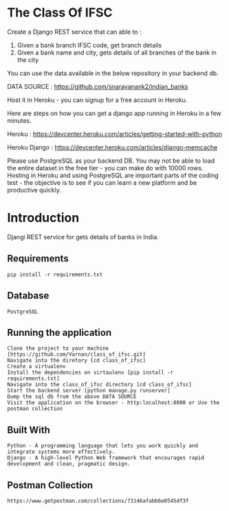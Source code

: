 # The Class Of IFSC

Create a Django REST service that can able to :
1. Given a bank branch IFSC code, get branch details
2. Given a bank name and city, gets details of all branches of the bank in the city

You can use the data available in the below repository in your backend db. 

DATA SOURCE : https://github.com/snarayanank2/indian_banks

Host it in Heroku - you can signup for a free account in Heroku. 


Here are steps on how you can get a django app running in Heroku in a few minutes. 

Heroku : https://devcenter.heroku.com/articles/getting-started-with-python

Heroku Django : https://devcenter.heroku.com/articles/django-memcache



Please use PostgreSQL as your backend DB. You may not be able to load the entire dataset in the free tier - you can make do with 10000 rows. Hosting in Heroku and using PostgreSQL are important parts of the coding test - the objective is to see if you can learn a new platform and be productive quickly.


# Introduction

Djangi REST service for gets details of banks in India. 


## Requirements
    pip install -r requirements.txt

## Database
    PostgreSQL

## Running the application
    Clone the project to your machine [https://github.com/Varnan/class_of_ifsc.git]
    Navigate into the diretory [cd class_of_ifsc]
    Create a virtualenv
    Install the dependencies on virtaulenv [pip install -r requirements.txt]
    Navigate into the class_of_ifsc directory [cd class_of_ifsc]
    Start the backend server [python manage.py runserver]
    Dump the sql db from the above DATA SOURCE
    Visit the application on the browser - http:localhost:8000 or Use the postman collection

## Built With
    Python - A programming language that lets you work quickly and integrate systems more effectively.
    Django - A high-level Python Web framework that encourages rapid development and clean, pragmatic design.

## Postman Collection
    https://www.getpostman.com/collections/73146afabb6e0545df3f